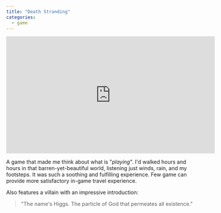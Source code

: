 ```yaml
---
title: "Death Stranding"
categories:
  - game
---
```


<iframe width="560" height="315" src="https://www.youtube.com/embed/l_bd0kIUZRU" title="YouTube video player" frameborder="0" allow="accelerometer; autoplay; clipboard-write; encrypted-media; gyroscope; picture-in-picture" allowfullscreen></iframe>


A game that made me think about what is "*playing*".
I'd walked hours and hours in that barren-yet-beautiful world, listening just winds, rain, and my footsteps.
It was such a soothing and fulfilling experience. Few game can provide more satisfactory in-game travel experience.


Also features a villain with an impressive introduction:
> "The name's Higgs. The particle of God that permeates all existence."
